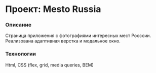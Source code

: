 # Проект: Mesto Russia

### Описание

Страница приложения с фотографиями интересных мест Росссии. Реализована адаптивная верстка и модальное окно.

### Технологии

Html, CSS (flex, grid, media queries, BEM)
